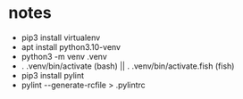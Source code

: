# notes

- pip3 install virtualenv
- apt install python3.10-venv
- python3 -m venv .venv
- . .venv/bin/activate (bash) || . .venv/bin/activate.fish (fish)
- pip3 install pylint
- pylint --generate-rcfile > .pylintrc